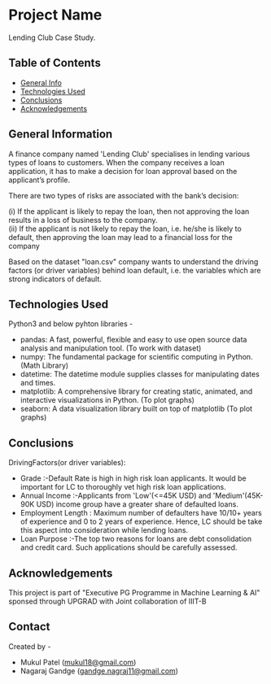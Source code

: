# Project Name
Lending Club Case Study.

## Table of Contents
* [General Info](#general-information)
* [Technologies Used](#technologies-used)
* [Conclusions](#conclusions)
* [Acknowledgements](#acknowledgements)

<!-- You can include any other section that is pertinent to your problem -->

## General Information
A finance company named 'Lending Club' specialises in lending various types of loans to customers. When the company receives a loan application, it has to make a decision for loan approval based on the applicant’s profile. <br>

There are two types of risks are associated with the bank’s decision:

(i) If the applicant is likely to repay the loan, then not approving the loan results in a loss of business to the company.<br>
(ii) If the applicant is not likely to repay the loan, i.e. he/she is likely to default, then approving the loan may lead to a financial loss for the company<br>

Based on the dataset "loan.csv" company wants to understand the driving factors (or driver variables) behind loan default, i.e. the variables which are strong indicators of default.


<!-- You don't have to answer all the questions - just the ones relevant to your project. -->


## Technologies Used
Python3 and below pyhton libraries -
- pandas: A fast, powerful, flexible and easy to use open source data analysis and manipulation tool. (To work with dataset)
- numpy: The fundamental package for scientific computing in Python. (Math Library)
- datetime: The datetime module supplies classes for manipulating dates and times.  
- matplotlib: A comprehensive library for creating static, animated, and interactive visualizations in Python. (To plot graphs)
- seaborn: A data visualization library built on top of matplotlib (To plot graphs)


<!-- As the libraries versions keep on changing, it is recommended to mention the version of library used in this project -->

## Conclusions
DrivingFactors(or driver variables):
- Grade :-Default Rate is high in high risk loan applicants. It would be important for LC to thoroughly vet high risk loan applications.
- Annual Income :-Applicants from 'Low'(<=45K USD) and 'Medium'(45K-90K USD) income group have a greater share of defaulted loans.
- Employment Length : Maximum number of defaulters have 10/10+ years of experience and 0 to 2 years of experience. Hence, LC should be take this aspect into consideration while lending loans.
- Loan Purpose :-The top two reasons for loans are debt consolidation and credit card. Such applications should be carefully assessed.

<!-- You don't have to answer all the questions - just the ones relevant to your project. -->

## Acknowledgements
This project is part of "Executive PG Programme in Machine Learning & AI" sponsed through UPGRAD with Joint collaboration of IIIT-B

## Contact
Created by -

- Mukul Patel (mukul18@gmail.com)
- Nagaraj Gandge (gandge.nagraj11@gmail.com)


<!-- Optional -->
<!-- ## License -->
<!-- This project is open source and available under the [... License](). -->

<!-- You don't have to include all sections - just the one's relevant to your project -->
